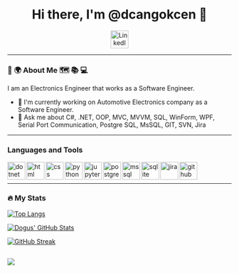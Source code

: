 <div id="header" align= "center">
  <h1>
      Hi there, I'm @dcangokcen 👋
  </h1>
  <div id="badges">
    <a href="https://www.linkedin.com/in/doguscangokcen">
      <img src="https://edent.github.io/SuperTinyIcons/images/svg/linkedin.svg" alt="LinkedIn" width="40px" />
    </a>
  </div>
</div>

---

### 🥳 🌍 About Me 🗺 📚 💻
I am an Electronics Engineer that works as a Software Engineer.
- 🌱 I'm currently working on Automotive Electronics company as a Software Engineer.
- 💬 Ask me about C#, .NET, OOP, MVC, MVVM, SQL, WinForm, WPF, Serial Port Communication, Postgre SQL, MsSQL, GIT, SVN, Jira 
---

### Languages and Tools
<div></div>
  <img align="left" alt="dotnet" width="40px" height="40" src="https://www.vectorlogo.zone/logos/dotnet/dotnet-vertical.svg" />
  <img align="left" alt="html" width="40px" height="40" src="https://www.vectorlogo.zone/logos/w3_html5/w3_html5-icon.svg" />
  <img align="left" alt="css" width="40px" height="40" src="https://www.vectorlogo.zone/logos/w3_css/w3_css-official.svg" />
  <img align="left" alt="python" width="40px" height="40" src="https://raw.githubusercontent.com/jmnote/z-icons/master/svg/python.svg" />
  <img align="left" alt="jupyter" width="40px" height="40" src="https://www.vectorlogo.zone/logos/jupyter/jupyter-icon.svg" />
  <img align="left" alt="postgresql" width="40px" height="40" src="https://img.icons8.com/color/40/000000/postgreesql.png"/>
  <img align="left" alt="mssql"width="40px" height="40" src="https://www.svgrepo.com/show/303229/microsoft-sql-server-logo.svg"/>
  <img align="left" alt="sqlite" width="40px" height="40" src="https://www.vectorlogo.zone/logos/sqlite/sqlite-icon.svg"/>
  <img align="left" alt="jira" width="40px" height="40" src="https://www.vectorlogo.zone/logos/atlassian_jira/atlassian_jira-icon.svg" />
  <img align="left" alt="github" width="40px" height="40" src="https://www.vectorlogo.zone/logos/github/github-icon.svg" />
  <!--<img align="left" alt="postman" width="40px" height="40" src="https://www.vectorlogo.zone/logos/getpostman/getpostman-icon.svg" />
  <img align="left" alt="angular" width="40px" height="40" src="https://www.vectorlogo.zone/logos/angular/angular-icon.svg" />&nbsp;
  <img align="left" alt="nodejs" width="40px" height="40" src="https://www.vectorlogo.zone/logos/nodejs/nodejs-icon.svg" />&nbsp;
  <img align="left" alt="elastic" width="40px" height="40" src="https://www.vectorlogo.zone/logos/elastic/elastic-icon.svg" />&nbsp;
  <img align="left" alt="docker" width="40px" height="40" src="https://www.vectorlogo.zone/logos/docker/docker-tile.svg" />&nbsp;
  <img align="left" alt="kubernetes" width="40px" height="40" src="https://www.vectorlogo.zone/logos/kubernetes/kubernetes-icon.svg" />&nbsp;
  <img align="left" alt="js" width="40px" height="40" src="https://www.vectorlogo.zone/logos/javascript/javascript-vertical.svg" />&nbsp;-->

  <br> <br>
  
  
</div>

---

### :fire: My Stats

[![Top Langs](https://github-readme-stats.vercel.app/api/top-langs/?username=dcangokcen&layout=compact&theme=material-palenight)](https://github.com/anuraghazra/github-readme-stats)

[![Dogus' GitHub Stats](https://github-readme-stats.vercel.app/api?username=dcangokcen&layout=compact&theme=material-palenight)](https://github.com/anuraghazra/github-readme-stats)

[![GitHub Streak](http://github-readme-streak-stats.herokuapp.com?user=dcangokcen&theme=material-palenight)](https://git.io/streak-stats)

![](https://komarev.com/ghpvc/?username=dcangokcen&label=PROFILE+VIEWS&style=plastic&color=orange)
---

<!--<div  align="center"> <img src="https://github.com/rmya/rmya/blob/output/github-contribution-grid-snake.svg" /></div>-->

<!--
**dcangokcen/dcangokcen** is a ✨ _special_ ✨ repository because its `README.md` (this file) appears on your GitHub profile.

Here are some ideas to get you started:

- 🔭 I’m currently working on ....
- 🌱 I’m currently learning ...
- 👯 I’m looking to collaborate on ...
- 🤔 I’m looking for help with ...
- 💬 Ask me about ...
- 📫 How to reach me: ...
- 😄 Pronouns: ...
- ⚡ Fun fact: ...
- 🤩
-->
